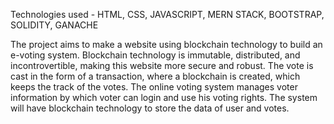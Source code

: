 Technologies used - HTML, CSS, JAVASCRIPT, 
MERN STACK, BOOTSTRAP, SOLIDITY, GANACHE 

The project aims to make a website using blockchain technology to build an e-voting 
system. Blockchain technology is immutable, 
distributed, and incontrovertible, making this 
website more secure and robust. The vote is cast 
in the form of a transaction, where a blockchain 
is created, which keeps the track of the votes. 
The online voting system manages voter 
information by which voter can login and use his voting rights. The system will have blockchain technology to store the data of user and votes. 
